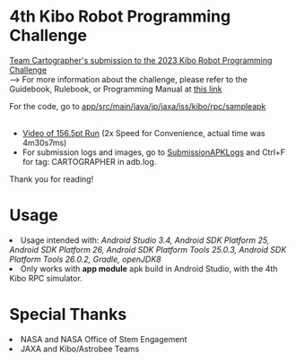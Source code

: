 # 4th Kibo Robot Programming Challenge
<u>Team Cartographer's submission to the 2023 <a href=https://jaxa.krpc.jp/>Kibo Robot Programming Challenge</a></u><br>
--> For more information about the challenge, please refer to the Guidebook, Rulebook, or Programming Manual at <a href=https://jaxa.krpc.jp/download>this link</a>

For the code, go to <a href=app/src/main/java/jp/jaxa/iss/kibo/rpc/sampleapk>app/src/main/java/jp/jaxa/iss/kibo/rpc/sampleapk</a><br>
<br>
- <a href=https://streamable.com/lxrv9x>Video of 156.5pt Run</a> (2x Speed for Convenience, actual time was 4m30s7ms)<br>
- For submission logs and images, go to <a href=SubmissionAPKLogs/>SubmissionAPKLogs</a> and Ctrl+F for tag: CARTOGRAPHER in adb.log. 

Thank you for reading!

# Usage
<li>Usage intended with:<i> Android Studio 3.4, Android SDK Platform 25, Android SDK Platform 26, Android SDK Platform Tools 25.0.3, Android SDK Platform Tools 26.0.2, Gradle, openJDK8</i></li>
<li>Only works with <b>app module</b> apk build in Android Studio, with the 4th Kibo RPC simulator. </li>

# Special Thanks
<li>NASA and NASA Office of Stem Engagement</li>
<li>JAXA and Kibo/Astrobee Teams</u></li>


